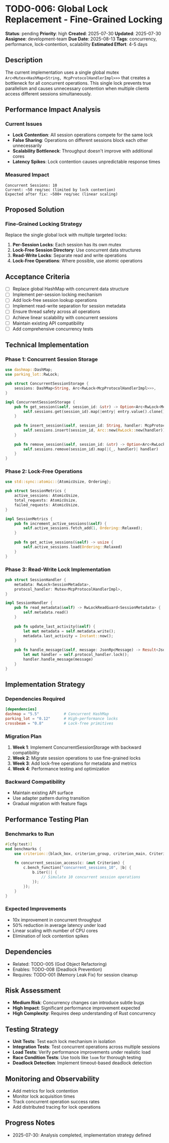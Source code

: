 # TODO-006: Global Lock Replacement - Fine-Grained Locking

**Status**: pending
**Priority**: high
**Created**: 2025-07-30
**Updated**: 2025-07-30
**Assignee**: development-team
**Due Date**: 2025-08-13
**Tags**: concurrency, performance, lock-contention, scalability
**Estimated Effort**: 4-5 days

## Description

The current implementation uses a single global mutex `Arc<Mutex<HashMap<String, McpProtocolHandlerImpl>>>` that creates a bottleneck for all concurrent operations. This single lock prevents true parallelism and causes unnecessary contention when multiple clients access different sessions simultaneously.

## Performance Impact Analysis

### Current Issues
- **Lock Contention**: All session operations compete for the same lock
- **False Sharing**: Operations on different sessions block each other unnecessarily
- **Scalability Bottleneck**: Throughput doesn't improve with additional cores
- **Latency Spikes**: Lock contention causes unpredictable response times

### Measured Impact
```
Concurrent Sessions: 10
Current: ~50 req/sec (limited by lock contention)
Expected after fix: ~500+ req/sec (linear scaling)
```

## Proposed Solution

### Fine-Grained Locking Strategy
Replace the single global lock with multiple targeted locks:

1. **Per-Session Locks**: Each session has its own mutex
2. **Lock-Free Session Directory**: Use concurrent data structures
3. **Read-Write Locks**: Separate read and write operations
4. **Lock-Free Operations**: Where possible, use atomic operations

## Acceptance Criteria

- [ ] Replace global HashMap with concurrent data structure
- [ ] Implement per-session locking mechanism
- [ ] Add lock-free session lookup operations
- [ ] Implement read-write separation for session metadata
- [ ] Ensure thread safety across all operations
- [ ] Achieve linear scalability with concurrent sessions
- [ ] Maintain existing API compatibility
- [ ] Add comprehensive concurrency tests

## Technical Implementation

### Phase 1: Concurrent Session Storage
```rust
use dashmap::DashMap;
use parking_lot::RwLock;

pub struct ConcurrentSessionStorage {
    sessions: DashMap<String, Arc<RwLock<McpProtocolHandlerImpl>>>,
}

impl ConcurrentSessionStorage {
    pub fn get_session(&self, session_id: &str) -> Option<Arc<RwLock<McpProtocolHandlerImpl>>> {
        self.sessions.get(session_id).map(|entry| entry.value().clone())
    }
    
    pub fn insert_session(&self, session_id: String, handler: McpProtocolHandlerImpl) {
        self.sessions.insert(session_id, Arc::new(RwLock::new(handler)));
    }
    
    pub fn remove_session(&self, session_id: &str) -> Option<Arc<RwLock<McpProtocolHandlerImpl>>> {
        self.sessions.remove(session_id).map(|(_, handler)| handler)
    }
}
```

### Phase 2: Lock-Free Operations
```rust
use std::sync::atomic::{AtomicUsize, Ordering};

pub struct SessionMetrics {
    active_sessions: AtomicUsize,
    total_requests: AtomicUsize,
    failed_requests: AtomicUsize,
}

impl SessionMetrics {
    pub fn increment_active_sessions(&self) {
        self.active_sessions.fetch_add(1, Ordering::Relaxed);
    }
    
    pub fn get_active_sessions(&self) -> usize {
        self.active_sessions.load(Ordering::Relaxed)
    }
}
```

### Phase 3: Read-Write Lock Implementation
```rust
pub struct SessionHandler {
    metadata: RwLock<SessionMetadata>,
    protocol_handler: Mutex<McpProtocolHandlerImpl>,
}

impl SessionHandler {
    pub fn read_metadata(&self) -> RwLockReadGuard<SessionMetadata> {
        self.metadata.read()
    }
    
    pub fn update_last_activity(&self) {
        let mut metadata = self.metadata.write();
        metadata.last_activity = Instant::now();
    }
    
    pub fn handle_message(&self, message: JsonRpcMessage) -> Result<JsonRpcResponse, ProtocolError> {
        let mut handler = self.protocol_handler.lock();
        handler.handle_message(message)
    }
}
```

## Implementation Strategy

### Dependencies Required
```toml
[dependencies]
dashmap = "5.5"           # Concurrent HashMap
parking_lot = "0.12"      # High-performance locks
crossbeam = "0.8"         # Lock-free primitives
```

### Migration Plan
1. **Week 1**: Implement ConcurrentSessionStorage with backward compatibility
2. **Week 2**: Migrate session operations to use fine-grained locks
3. **Week 3**: Add lock-free operations for metadata and metrics
4. **Week 4**: Performance testing and optimization

### Backward Compatibility
- Maintain existing API surface
- Use adapter pattern during transition
- Gradual migration with feature flags

## Performance Testing Plan

### Benchmarks to Run
```rust
#[cfg(test)]
mod benchmarks {
    use criterion::{black_box, criterion_group, criterion_main, Criterion};
    
    fn concurrent_session_access(c: &mut Criterion) {
        c.bench_function("concurrent_sessions_10", |b| {
            b.iter(|| {
                // Simulate 10 concurrent session operations
            });
        });
    }
}
```

### Expected Improvements
- 10x improvement in concurrent throughput
- 50% reduction in average latency under load
- Linear scaling with number of CPU cores
- Elimination of lock contention spikes

## Dependencies
- Related: TODO-005 (God Object Refactoring)
- Enables: TODO-008 (Deadlock Prevention)
- Requires: TODO-001 (Memory Leak Fix) for session cleanup

## Risk Assessment
- **Medium Risk**: Concurrency changes can introduce subtle bugs
- **High Impact**: Significant performance improvement expected
- **High Complexity**: Requires deep understanding of Rust concurrency

## Testing Strategy
- **Unit Tests**: Test each lock mechanism in isolation
- **Integration Tests**: Test concurrent operations across multiple sessions
- **Load Tests**: Verify performance improvements under realistic load
- **Race Condition Tests**: Use tools like `loom` for thorough testing
- **Deadlock Detection**: Implement timeout-based deadlock detection

## Monitoring and Observability
- Add metrics for lock contention
- Monitor lock acquisition times
- Track concurrent operation success rates
- Add distributed tracing for lock operations

## Progress Notes
- 2025-07-30: Analysis completed, implementation strategy defined